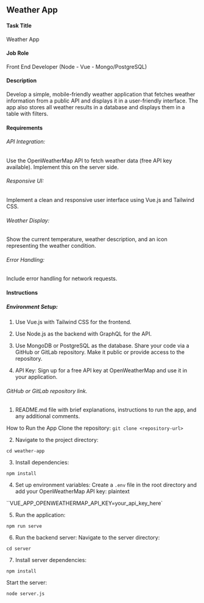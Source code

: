 ## Weather App
#### Task Title
Weather App

#### Job Role
Front End Developer (Node - Vue - Mongo/PostgreSQL)

#### Description
Develop a simple, mobile-friendly weather application that fetches weather information from a public API and displays it in a user-friendly interface. The app also stores all weather results in a database and displays them in a table with filters.

#### Requirements
###### API Integration: 
Use the OpenWeatherMap API to fetch weather data (free API key available). Implement this on the server side.
###### Responsive UI: 
Implement a clean and responsive user interface using Vue.js and Tailwind CSS.
###### Weather Display: 
Show the current temperature, weather description, and an icon representing the weather condition.
###### Error Handling: 
Include error handling for network requests.

#### Instructions

##### Environment Setup:
1. Use Vue.js with Tailwind CSS for the frontend.
2. Use Node.js as the backend with GraphQL for the API.
3. Use MongoDB or PostgreSQL as the database.
Share your code via a GitHub or GitLab repository. Make it public or provide access to the repository.

4. API Key:
Sign up for a free API key at OpenWeatherMap and use it in your application.


###### GitHub or GitLab repository link.
1. README.md file with brief explanations, instructions to run the app, and any additional comments.

How to Run the App
Clone the repository:
`git clone <repository-url>`

2. Navigate to the project directory:

`cd weather-app`

3. Install dependencies:

`npm install`

4. Set up environment variables:
Create a `.env` file in the root directory and add your OpenWeatherMap API key:
plaintext

``VUE_APP_OPENWEATHERMAP_API_KEY=your_api_key_here`

5. Run the application:

`npm run serve`

6. Run the backend server:
Navigate to the server directory:

`cd server`

7. Install server dependencies:

`npm install`

Start the server:

`node server.js`